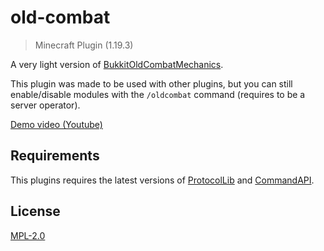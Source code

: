 # old-combat
> Minecraft Plugin (1.19.3)

A very light version of [BukkitOldCombatMechanics](https://github.com/kernitus/BukkitOldCombatMechanics).

This plugin was made to be used with other plugins, but you can still enable/disable modules with the `/oldcombat` command (requires to be a server operator).

[Demo video (Youtube)](https://youtu.be/gJQr5QUsHmo)

## Requirements
This plugins requires the latest versions of [ProtocolLib](https://github.com/dmulloy2/ProtocolLib) and [CommandAPI](https://github.com/JorelAli/CommandAPI).

## License
[MPL-2.0](https://www.mozilla.org/en-US/MPL/2.0/)
